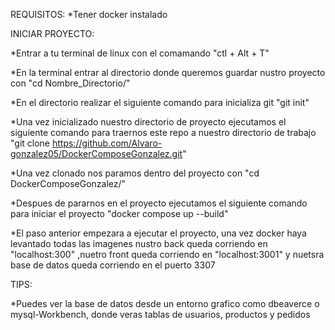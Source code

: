 REQUISITOS:
*Tener docker instalado


INICIAR PROYECTO:


*Entrar a tu terminal de linux con el comamando "ctl + Alt + T"


*En la terminal entrar al directorio donde queremos guardar nustro proyecto con "cd Nombre_Directorio/"

*En el  directorio realizar el siguiente comando para inicializa git "git init"

*Una vez inicializado nuestro directorio de proyecto ejecutamos el siguiente comando para traernos este repo a nuestro directorio de trabajo "git clone https://github.com/Alvaro-gonzalez05/DockerComposeGonzalez.git"

*Una vez clonado nos paramos dentro del proyecto con "cd DockerComposeGonzalez/"

*Despues de pararnos en el proyecto ejecutamos el siguiente comando para iniciar el proyecto "docker compose up --build"

*El paso anterior empezara a ejecutar el proyecto, una vez docker haya levantado todas las imagenes nustro back queda corriendo en "localhost:300" ,nuetro front queda corriendo en "localhost:3001" y nuetsra base de datos queda corriendo en el puerto 3307


TIPS:

*Puedes ver la base de datos desde un entorno grafico como dbeaverce o mysql-Workbench, donde veras tablas de usuarios, productos y pedidos
